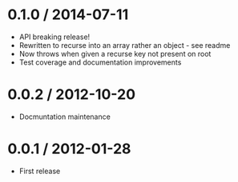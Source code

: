 0.1.0 / 2014-07-11
==================
  * API breaking release!
  * Rewritten to recurse into an array rather an object - see readme
  * Now throws when given a recurse key not present on root
  * Test coverage and documentation improvements

0.0.2 / 2012-10-20
==================
  * Docmuntation maintenance

0.0.1 / 2012-01-28
==================
  * First release
